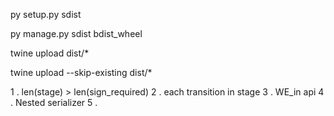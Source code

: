 py setup.py sdist

py manage.py sdist bdist_wheel

twine upload dist/*

twine upload --skip-existing dist/*




1 . len(stage) > len(sign_required) 
2 . each transition in stage 
3 . WE_in api 
4 . Nested serializer
5 . 